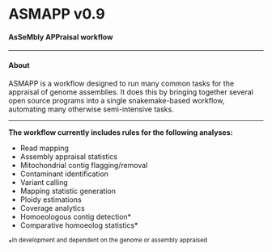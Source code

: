 # ASMAPP v0.9
#### AsSeMbly APPraisal workflow

_________________________________________________


#### About
ASMAPP is a workflow designed to run many common tasks for the appraisal of genome assemblies. It does this by bringing together several open source programs into a single snakemake-based workflow, automating many otherwise semi-intensive tasks.

_________________________________________________


__The workflow currently includes rules for the following analyses:__  
- Read mapping  
- Assembly appraisal statistics  
- Mitochondrial contig flagging/removal  
- Contaminant identification  
- Variant calling  
- Mapping statistic generation  
- Ploidy estimations  
- Coverage analytics  
- Homoeologous contig detection\*  
- Comparative homoeolog statistics\*

*<sup>In development and dependent on the genome or assembly appraised</sup>